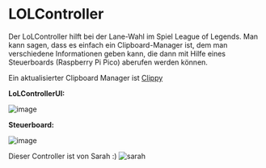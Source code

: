# LOLController

Der LoLController hilft bei der Lane-Wahl im Spiel League of Legends. Man kann sagen, dass es einfach ein Clipboard-Manager ist, dem man verschiedene Informationen geben kann, die dann mit Hilfe eines Steuerboards (Raspberry Pi Pico) aberufen werden können.

Ein aktualisierter Clipboard Manager ist [Clippy](https://github.com/Sulkar/Clippy)

**LoLControllerUI:**

![image](https://user-images.githubusercontent.com/10349796/135411581-b7d43ee8-4647-4816-92c9-745eb69e6a55.png)

**Steuerboard:**

![image](https://user-images.githubusercontent.com/10349796/135411863-d38dd002-0ab9-4e5b-ae89-5d86868567e2.png)

Dieser Controller ist von Sarah :)
![sarah](https://user-images.githubusercontent.com/10349796/159140991-a51c33eb-0a4e-40b6-9c72-36e655af2418.jpg)
